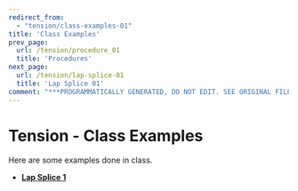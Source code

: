 ```yaml
---
redirect_from:
  - "tension/class-examples-01"
title: 'Class Examples'
prev_page:
  url: /tension/procedure_01
  title: 'Procedures'
next_page:
  url: /tension/lap-splice-01
  title: 'Lap Splice 01'
comment: "***PROGRAMMATICALLY GENERATED, DO NOT EDIT. SEE ORIGINAL FILES IN /content***"
---
```

# Tension - Class Examples

Here are some examples done in class.

* **[Lap Splice 1](lap-splice-01)**
